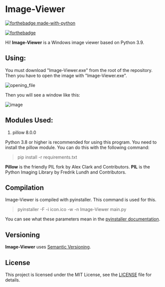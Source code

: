 # Image-Viewer

[![forthebadge made-with-python](http://ForTheBadge.com/images/badges/made-with-python.svg)](https://www.python.org/)

[![forthebadge](https://forthebadge.com/images/badges/built-with-love.svg)](https://forthebadge.com)

Hi! **Image-Viewer** is a Windows image viewer based on Python 3.9.

## Using:

You must download "Image-Viewer.exe" from the root of the repository. Then you have to open the image with "Image-Viewer.exe".

![opening_file](https://image.prntscr.com/image/wbp7ZkYURHW2kH31pf-TFA.png)

Then you will see a window like this:

![image](https://image.prntscr.com/image/S9h0mVITT2Kyq7lt-Z-nJw.png)

## Modules Used:

1. pillow 8.0.0

Python 3.8 or higher is recommended for using this program. You need to install the pillow module. You can do this with the following command:

> pip install -r requirements.txt

**Pillow** is the friendly PIL fork by Alex Clark and Contributors. **PIL** is the Python Imaging Library by Fredrik Lundh and Contributors.

## Compilation

Image-Viewer is compiled with pyinstaller. This command is used for this.

> pyinstaller -F -i icon.ico -w -n Image-Viewer main.py

You can see what these parameters mean in the [pyinstaller documentation](https://pyinstaller.readthedocs.io/en/stable/usage.html#options).

## Versioning

**Image-Viewer** uses [Semantic Versioning](https://semver.org/).

## License

This project is licensed under the MIT License, see the [LICENSE](https://github.com/RIDERIUS/Image-Viewer/blob/main/LICENSE) file for details.
